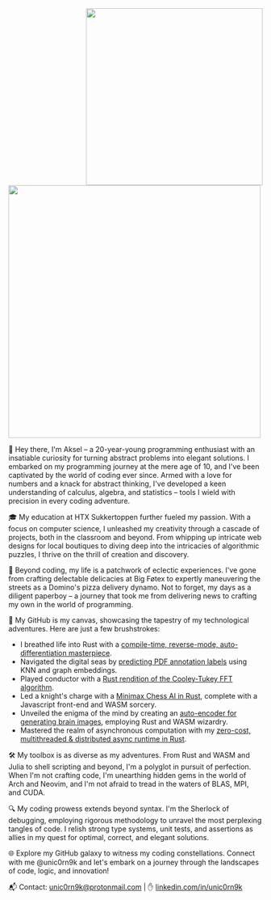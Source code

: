 <image src='https://raw.githubusercontent.com/unic0rn9k/wowitsaraytracer/master/logo.png' align='right' width="350px">
<image src='https://skillicons.dev/icons?i=python,pytorch,julia,rust,wasm,,vim,emacs,vscode,,latex,,linux,git,githubactions' width='500'/>

<br>

👋 Hey there, I'm Aksel – a 20-year-young programming enthusiast with an insatiable curiosity for turning abstract problems into elegant solutions. I embarked on my programming journey at the mere age of 10, and I've been captivated by the world of coding ever since. Armed with a love for numbers and a knack for abstract thinking, I've developed a keen understanding of calculus, algebra, and statistics – tools I wield with precision in every coding adventure.

🎓 My education at HTX Sukkertoppen further fueled my passion. With a focus on computer science, I unleashed my creativity through a cascade of projects, both in the classroom and beyond. From whipping up intricate web designs for local boutiques to diving deep into the intricacies of algorithmic puzzles, I thrive on the thrill of creation and discovery.

🧠 Beyond coding, my life is a patchwork of eclectic experiences. I've gone from crafting delectable delicacies at Big Føtex to expertly maneuvering the streets as a Domino's pizza delivery dynamo. Not to forget, my days as a diligent paperboy – a journey that took me from delivering news to crafting my own in the world of programming.

🌟 My GitHub is my canvas, showcasing the tapestry of my technological adventures. Here are just a few brushstrokes:

- I breathed life into Rust with a [compile-time, reverse-mode, auto-differentiation masterpiece](https://github.com/unic0rn9k/autodiff).
- Navigated the digital seas by [predicting PDF annotation labels](https://github.com/unic0rn9k/dsv_recruitment) using KNN and graph embeddings.
- Played conductor with a [Rust rendition of the Cooley-Tukey FFT algorithm](https://github.com/unic0rn9k/fourier-notebook).
- Led a knight's charge with a [Minimax Chess AI in Rust](https://github.com/Bechiscul/chess), complete with a Javascript front-end and WASM sorcery.
- Unveiled the enigma of the mind by creating an [auto-encoder for generating brain images](https://gitlab.com/unic0rn9k/brainctautoencoder), employing Rust and WASM wizardry.
- Mastered the realm of asynchronous computation with my [zero-cost, multithreaded & distributed async runtime in Rust](https://github.com/unic0rn9k/metalmorphosis).

🛠️ My toolbox is as diverse as my adventures. From Rust and WASM and Julia to shell scripting and beyond, I'm a polyglot in pursuit of perfection. When I'm not crafting code, I'm unearthing hidden gems in the world of Arch and Neovim, and I'm not afraid to tread in the waters of BLAS, MPI, and CUDA.

🔍 My coding prowess extends beyond syntax. I'm the Sherlock of debugging, employing rigorous methodology to unravel the most perplexing tangles of code. I relish strong type systems, unit tests, and assertions as allies in my quest for optimal, correct, and elegant solutions.

🌐 Explore my GitHub galaxy to witness my coding constellations. Connect with me @unic0rn9k and let's embark on a journey through the landscapes of code, logic, and innovation!

📬 Contact: unic0rn9k@protonmail.com | ✋ [linkedin.com/in/unic0rn9k](https://linkedin.com/in/unic0rn9k)
